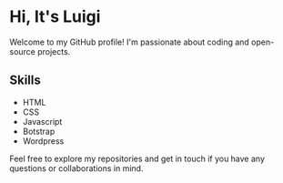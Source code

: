 # Hi, It's Luigi

Welcome to my GitHub profile! I'm passionate about coding and open-source projects.

## Skills

- HTML
- CSS
- Javascript
- Botstrap
- Wordpress

Feel free to explore my repositories and get in touch if you have any questions or collaborations in mind.
